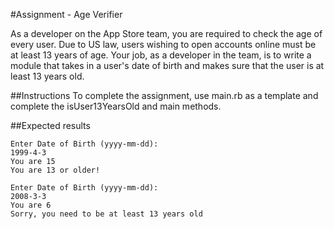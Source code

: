 #Assignment - Age Verifier

As a developer on the App Store team, you are required to check the age of every user.
Due to US law, users wishing to open accounts online must be at least 13 years of age.
Your job, as a developer in the team, is to write a module that takes in a user's date of birth and makes sure that the user is at least 13 years old.

##Instructions
To complete the assignment, use main.rb as a template and complete the isUser13YearsOld and main methods.

##Expected results
```
Enter Date of Birth (yyyy-mm-dd):
1999-4-3
You are 15
You are 13 or older!
```

```
Enter Date of Birth (yyyy-mm-dd):
2008-3-3
You are 6
Sorry, you need to be at least 13 years old
```
